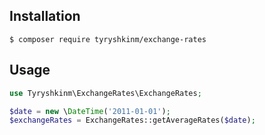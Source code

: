 ## Installation

```
$ composer require tyryshkinm/exchange-rates
```

## Usage

```php
use Tyryshkinm\ExchangeRates\ExchangeRates;

$date = new \DateTime('2011-01-01');
$exchangeRates = ExchangeRates::getAverageRates($date);